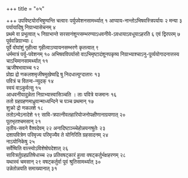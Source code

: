 +++
title = "०५"

+++
उपविष्टयोरभिषुण्वन्ति चत्वारः पर्युपवेशनसामर्थ्यात् १
आप्याय-नान्तोऽभिषवस्त्रिपर्यायः २
मन्या ३  
पर्यायादिषु निग्राभ्यासेचनम् ४  
प्रथमे वा प्रभूत्वात् ५
निग्राभान्ते सरसानंशून्त्सम्भरण्याऽधवनीये-ऽवधायाऽवधूयाऽहरति ६
एवं द्विरपरम् ७  
पूर्ववन्निग्राभ्याः ८  
पूर्वे वोपांशुं गृहीत्वा
गृहीत्वाऽप्यायनसम्भरणे कृतत्वात् ९  
धर्ममात्रं पर्यु-पवेशनम् १०
अभिषवविपर्यासो वाऽभिमृष्टादंशूनपकृष्य
निग्राभ्याश्चाऽनु-पूर्व्ययोगादनात्तस्य
चाऽभिमानसामर्थ्यात् ११  
ऋजीषभावाच्च १२  
प्रोह्य द्रो णकलशमृजीषमुखेष्वद्रि
षु निदधात्युग्दातारः १३  
पवित्रं च वितन्व-न्युदक् १४  
स्वयं वाऽकुर्वत्सु
१५  
आधवनीयादुन्नेता निग्राभ्यास्वासिञ्चति । ताः पवित्रे यजमानः १६  
ततो
ग्रहग्रहणमाध्रुवान्माध्यन्दिने च पञ्च प्रथमान् १७  
शुक्रो द्रो
णकलशे १८  
ततोऽन्येऽनादेशे १९
सावि-त्रपात्नीवतहारियोजनोपक्षीणानाग्रयणात्
२०  
पूतभृतश्चमसान् २१  
तृतीय-सवने वैश्वदेवम् २२
अनादिष्टाञ्च्चेहोन्नयनश्रुतेः
२३  
दशापवित्रेण परिमृज्य परिमृज्यैव ते योनिरिति ग्रहसादनम् २४  
नाऽयोनिकेषु
२५  
सर्वेष्विति वात्स्योऽविशेषोपदेशात् २६  
सावित्रर्तुग्रहप्रतिषेधाच्च २७
प्रतिवषट्कारं हुत्वा वषट्कर्तुर्भक्षहरणम् २८  
यथास्वं चमसान् २९
वषट्कर्तुर्वा पूवं श्रुतिसामर्थ्यात् ३०  
उन्नेतोन्नयति
समाख्यानात् ३१  
